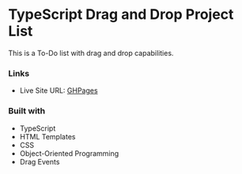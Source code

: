 # TypeScript Drag and Drop Project List

This is a To-Do list with drag and drop capabilities.


### Links

- Live Site URL: [GHPages](https://emday4prez.github.io/drag-and-drop/)



### Built with
- TypeScript
- HTML Templates
- CSS
- Object-Oriented Programming 
- Drag Events
